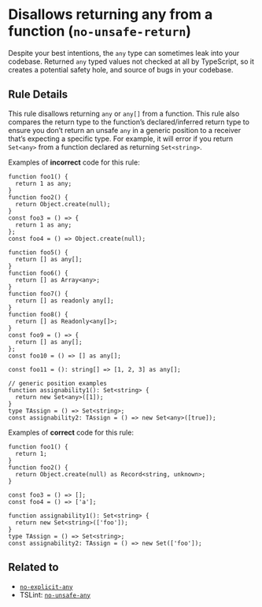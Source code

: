 Disallows returning any from a function (`no-unsafe-return`)
============================================================

Despite your best intentions, the `any` type can sometimes leak into your codebase. Returned `any` typed values not checked at all by TypeScript, so it creates a potential safety hole, and source of bugs in your codebase.

Rule Details
------------

This rule disallows returning `any` or `any[]` from a function. This rule also compares the return type to the function’s declared/inferred return type to ensure you don’t return an unsafe `any` in a generic position to a receiver that’s expecting a specific type. For example, it will error if you return `Set<any>` from a function declared as returning `Set<string>`.

Examples of **incorrect** code for this rule:

    function foo1() {
      return 1 as any;
    }
    function foo2() {
      return Object.create(null);
    }
    const foo3 = () => {
      return 1 as any;
    };
    const foo4 = () => Object.create(null);

    function foo5() {
      return [] as any[];
    }
    function foo6() {
      return [] as Array<any>;
    }
    function foo7() {
      return [] as readonly any[];
    }
    function foo8() {
      return [] as Readonly<any[]>;
    }
    const foo9 = () => {
      return [] as any[];
    };
    const foo10 = () => [] as any[];

    const foo11 = (): string[] => [1, 2, 3] as any[];

    // generic position examples
    function assignability1(): Set<string> {
      return new Set<any>([1]);
    }
    type TAssign = () => Set<string>;
    const assignability2: TAssign = () => new Set<any>([true]);

Examples of **correct** code for this rule:

    function foo1() {
      return 1;
    }
    function foo2() {
      return Object.create(null) as Record<string, unknown>;
    }

    const foo3 = () => [];
    const foo4 = () => ['a'];

    function assignability1(): Set<string> {
      return new Set<string>(['foo']);
    }
    type TAssign = () => Set<string>;
    const assignability2: TAssign = () => new Set(['foo']);

Related to
----------

-   [`no-explicit-any`](./no-explicit-any.md)
-   TSLint: [`no-unsafe-any`](https://palantir.github.io/tslint/rules/no-unsafe-any/)
